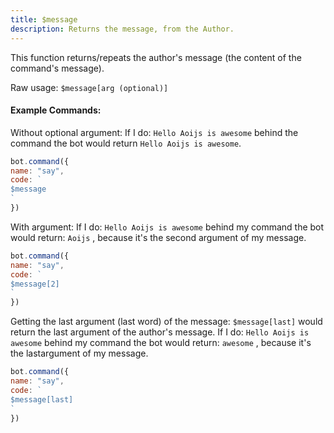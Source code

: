 ```yaml
---
title: $message
description: Returns the message, from the Author.
---
```


This function returns/repeats the author's message \(the content of the command's message\).

Raw usage: `$message[arg (optional)]`

#### Example Commands:

Without optional argument: If I do: `Hello Aoijs is awesome` behind the command the bot would return `Hello Aoijs is awesome`. 

```javascript
bot.command({
name: "say",
code: `
$message
`
})
```

With argument: If I do: `Hello Aoijs is awesome` behind my command the bot would return: `Aoijs` , because it's the second argument of my message.

```javascript
bot.command({
name: "say",
code: `
$message[2]
`
})
```

Getting the last argument \(last word\) of the message: `$message[last]` would return the last argument of the author's message.  If I do: `Hello Aoijs is awesome` behind my command the bot would return: `awesome` , because it's the lastargument of my message.

```javascript
bot.command({
name: "say",
code: `
$message[last]
`
})
```

